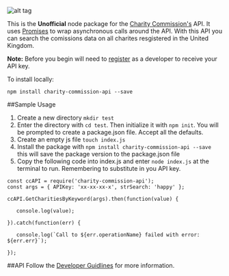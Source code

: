 ![alt tag](https://assets.publishing.service.gov.uk/government/uploads/system/uploads/organisation/logo/98/Home_page.jpg)

This is the **Unofficial** node package for the [Charity Commission's](https://www.gov.uk/government/organisations/charity-commission) API. It uses [Promises](https://developer.mozilla.org/en-US/docs/Web/JavaScript/Reference/Global_Objects/Promise) to wrap asynchronous calls around the API. With this API you can search the comissions data on all charites resgistered in the United Kingdom.  

**Note:** Before you begin will need to [register](http://apps.charitycommission.gov.uk/Showcharity/API/SearchCharitiesV1/Docs/SearchCharitiesV1Home.aspx) as a developer to receive your API key.



To install locally:
```shell
npm install charity-commission-api --save
```

##Sample Usage

1. Create a new directory `mkdir test`
2. Enter the directory with `cd test`. Then initialize it with `npm init`. You will be prompted to create a package.json file. Accept all the defaults.
3. Create an empty js file  `touch index.js`
4. Install the package with `npm install charity-commission-api --save` this will save the package version to the package.json file
5. Copy the following code into index.js and enter `node index.js` at the terminal to run. Remembering to substitute in you API key.
```shell
const ccAPI = require('charity-commission-api');
const args = { APIKey: 'xx-xx-xx-x', strSearch: 'happy' };

ccAPI.GetCharitiesByKeyword(args).then(function(value) {

   console.log(value);
   
}).catch(function(err) {

   console.log(`Call to ${err.operationName} failed with error: ${err.err}`);
   
});
```

##API 
Follow the [Developer Guidlines](http://apps.charitycommission.gov.uk/Showcharity/API/SearchCharitiesV1/Docs/DevGuideHome.aspx) for more information.








